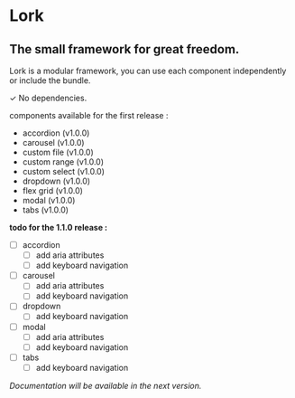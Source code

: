 # Lork
## The small framework for great freedom.
Lork is a modular framework, you can use each component independently or include the bundle.

✓ No dependencies.

components available for the first release :

 - accordion (v1.0.0)
 - carousel (v1.0.0)
 - custom file (v1.0.0)
 - custom range (v1.0.0)
 - custom select (v1.0.0)
 - dropdown (v1.0.0)
 - flex grid (v1.0.0)
 - modal (v1.0.0)
 - tabs (v1.0.0)

**todo for the 1.1.0 release :**

 - [ ] accordion
	 - [ ] add aria attributes
	 - [ ] add keyboard navigation
 - [ ] carousel
	 - [ ] add aria attributes
	 - [ ] add keyboard navigation
 - [ ] dropdown
	 - [ ] add keyboard navigation
 - [ ] modal
	 - [ ] add aria attributes
	 - [ ] add keyboard navigation
 - [ ] tabs
	 - [ ] add keyboard navigation

*Documentation will be available in the next version.*
